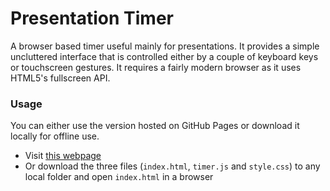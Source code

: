 # Presentation Timer

A browser based timer useful mainly for presentations. It provides a simple uncluttered interface that is controlled either by a couple of keyboard keys or touchscreen gestures. It requires a fairly modern browser as it uses HTML5's fullscreen API.

### Usage

You can either use the version hosted on GitHub Pages or download it locally for offline use.

- Visit [this webpage](http://dcervenkov.github.io/presentation-timer)
- Or download the three files (`index.html`, `timer.js` and `style.css`) to any local folder and open `index.html` in a browser
